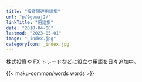 ```yaml
---
title: "投資関連用語集"
url: "p/9gvwaj2/"
linkTitle: "用語集"
date: "2018-04-08"
lastmod: "2023-05-01"
image: "_index.jpg"
categoryIcon: _index.jpg
---
```


株式投資や FX トレードなどに役立つ用語を日々追加中。

{{< maku-common/words words >}}

